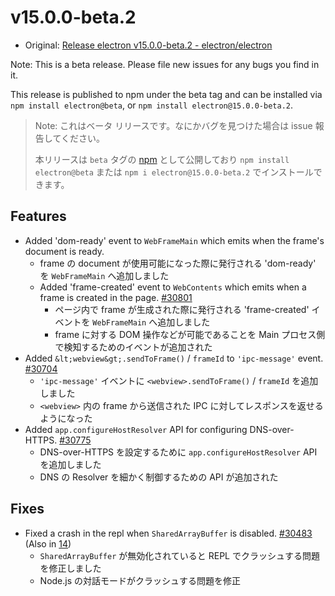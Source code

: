 # v15.0.0-beta.2

- Original: [Release electron v15.0.0-beta.2 - electron/electron](https://github.com/electron/electron/releases/tag/v15.0.0-beta.2)

Note: This is a beta release. Please file new issues for any bugs you find in it.

This release is published to npm under the beta tag and can be installed via `npm install electron@beta`, or `npm install electron@15.0.0-beta.2`.

> Note: これはベータ リリースです。なにかバグを見つけた場合は issue 報告してください。
>
> 本リリースは `beta` タグの [npm](https://www.npmjs.com/package/electron) として公開しており `npm install electron@beta` または `npm i electron@15.0.0-beta.2` でインストールできます。

## Features

- Added 'dom-ready' event to `WebFrameMain` which emits when the frame's document is ready.
  - frame の document が使用可能になった際に発行される 'dom-ready' を `WebFrameMain` へ追加しました
  - Added 'frame-created' event to `WebContents` which emits when a frame is created in the page. [#30801](https://github.com/electron/electron/pull/30801)
    - ページ内で frame が生成された際に発行される 'frame-created' イベントを `WebFrameMain` へ追加しました
    - frame に対する DOM 操作などが可能であることを Main プロセス側で検知するためのイベントが追加された
- Added `&lt;webview&gt;.sendToFrame()` / `frameId` to `'ipc-message'` event. [#30704](https://github.com/electron/electron/pull/30704)
  - `'ipc-message'` イベントに `<webview>.sendToFrame()` / `frameId` を追加しました
  - `<webview>` 内の frame から送信された IPC に対してレスポンスを返せるようになった
- Added `app.configureHostResolver` API for configuring DNS-over-HTTPS. [#30775](https://github.com/electron/electron/pull/30775)
  - DNS-over-HTTPS を設定するために `app.configureHostResolver` API を追加しました
  - DNS の Resolver を細かく制御するための API が追加された

## Fixes

- Fixed a crash in the repl when `SharedArrayBuffer` is disabled. [#30483](https://github.com/electron/electron/pull/30483) (Also in [14](https://github.com/electron/electron/pull/30484))
  - `SharedArrayBuffer` が無効化されていると REPL でクラッシュする問題を修正しました
  - Node.js の対話モードがクラッシュする問題を修正
